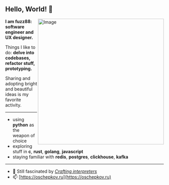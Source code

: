 ## Hello, World! 👋
<img src="https://raw.githubusercontent.com/MicaelliMedeiros/micaellimedeiros/master/image/computer-illustration.png" min-width="400px" max-width="400px" width="400px" align="right" alt="Image">

<p align="left"><b>I am fuzz88: software engineer and UX designer.</b></p>
<p>Things I like to do: <b>delve into codebases, refactor stuff, prototyping.</b></p>
<p>Sharing and adopting bright and beautiful ideas is my favorite activity.</p>

---

- using __python__ as the weapon of choice
- exploring stuff in __c__, __rust__, __golang__, __javascript__
- staying familiar with __redis__, __postgres__, __clickhouse__, __kafka__

---

- 🌱 Still fascinated by [*Crafting interpreters*](https://craftinginterpreters.com/a-bytecode-virtual-machine.html)
- 📫 [https://oschepkov.ru](https://oschepkov.ru)
